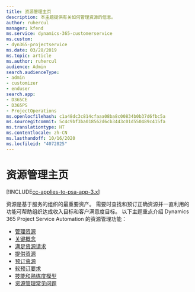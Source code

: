 ```yaml
---
title: 资源管理主页
description: 本主题提供有关如何管理资源的信息。
author: ruhercul
manager: kfend
ms.service: dynamics-365-customerservice
ms.custom:
- dyn365-projectservice
ms.date: 03/28/2019
ms.topic: article
ms.author: ruhercul
audience: Admin
search.audienceType:
- admin
- customizer
- enduser
search.app:
- D365CE
- D365PS
- ProjectOperations
ms.openlocfilehash: c1a48dc3c814cfaaa08ba8c00834b0b37d6fbc5a
ms.sourcegitcommit: 5c4c9bf3ba018562d6cb3443c01d550489c415fa
ms.translationtype: HT
ms.contentlocale: zh-CN
ms.lasthandoff: 10/16/2020
ms.locfileid: "4072825"
---
```

# <a name="resource-management-home-page"></a>资源管理主页

[!INCLUDE[cc-applies-to-psa-app-3.x](../includes/cc-applies-to-psa-app-3x.md)]

资源是基于服务的组织的最重要资产。 需要时查找和预订正确资源并一直利用的功能可帮助组织达成收入目标和客户满意度目标。 以下主题重点介绍 Dynamics 365 Project Service Automation 的资源管理功能：

- [管理资源](manage-resources.md)
- [关键概念](reports-key-concepts.md)
- [满足资源请求](resource-management-fulfill-requests.md)
- [提供资源](resource-management-propose-resources.md)
- [预订资源](resource-management-book-resources-scheduleboard.md)
- [软预订要求](resource-management-softbook-requirements.md)
- [技能和熟练度模型](resource-management-skills-proficiency.md)
- [资源管理常见问题](resource-management-faq.md)
